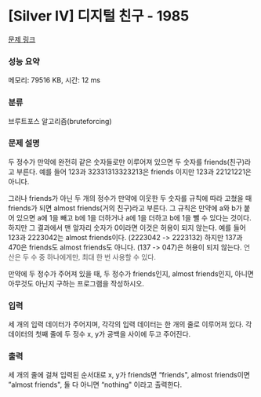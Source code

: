 # [Silver IV] 디지털 친구 - 1985 

[문제 링크](https://www.acmicpc.net/problem/1985) 

### 성능 요약

메모리: 79516 KB, 시간: 12 ms

### 분류

브루트포스 알고리즘(bruteforcing)

### 문제 설명

<p>두 정수가 만약에 완전히 같은 숫자들로만 이루어져 있으면 두 숫자를 friends(친구)라고 부른다. 예를 들어 123과 32331313323213은 friends 이지만 123과 22121221은 아니다.</p>

<p>그러나 friends가 아닌 두 개의 정수가 만약에 이웃한 두 숫자를 규칙에 따라 고쳤을 때 friends가 되면 almost friends(거의 친구)라고 부른다. 그 규칙은 만약에 a와 b가 붙어 있으면 a에 1을 빼고 b에 1을 더하거나 a에 1을 더하고 b에 1을 뺄 수 있다는 것이다. 하지만 그 결과에서 맨 앞자리 숫자가 0이라면 이것은 허용이 되지 않는다. 예를 들어 123과 2223042는 almost friends이다. (2223042 -> 2223132) 하지만 137과 470은 friends도 almost friends도 아니다. (137 -> 047)은 허용이 되지 않는다. <span style="color:#555555; font-family:open sans,helvetica neue,helvetica,arial,apple sd gothic neo,noto sans cjk kr,noto sans kr,나눔바른고딕,나눔고딕,nanumgothic,맑은고딕,malgun gothic,nanum gothic,sans-serif">연산은 두 수 중 하나에게만, 최대 한 번 사용할 수 있다.</span></p>

<p>만약에 두 정수가 주어져 있을 때, 두 정수가 friends인지, almost friends인지, 아니면 아무것도 아닌지 구하는 프로그램을 작성하시오.</p>

### 입력 

 <p>세 개의 입력 데이터가 주어지며, 각각의 입력 데이터는 한 개의 줄로 이루어져 있다. 각 데이터의 첫째 줄에 두 정수 x, y가 공백을 사이에 두고 주어진다.</p>

### 출력 

 <p>세 개의 줄에 걸쳐 입력된 순서대로 x, y가 friends면 “friends", almost friends이면 ”almost friends", 둘 다 아니면 “nothing" 이라고 출력한다.</p>

